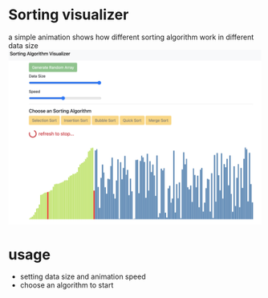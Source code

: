 # Sorting visualizer
a simple animation shows how different sorting algorithm work in different data size
![image](https://github.com/Sean-Yu-PoHsiang/sorting_visualizer/blob/master/public/Screen%20Shot%202021-04-01%20at%204.03.36%20PM.png)
# usage
- setting data size and animation speed
- choose an algorithm to start

